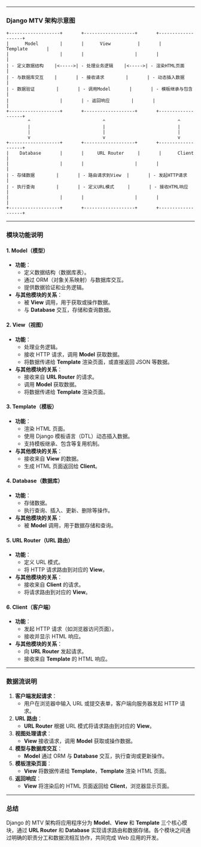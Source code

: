 
---

### **Django MTV 架构示意图**
```
+-------------------+       +-------------------+       +-------------------+
|      Model        |       |      View          |       |     Template       |
|                   |       |                   |       |                   |
| - 定义数据结构    |<----->| - 处理业务逻辑    |<----->| - 渲染HTML页面    |
| - 与数据库交互    |       | - 接收请求        |       | - 动态插入数据    |
| - 数据验证        |       | - 调用Model       |       | - 模板继承与包含  |
|                   |       | - 返回响应        |       |                   |
+-------------------+       +-------------------+       +-------------------+
        ^                           ^                           ^
        |                           |                           |
        |                           |                           |
        v                           v                           v
+-------------------+       +-------------------+       +-------------------+
|    Database       |       |     URL Router     |       |      Client        |
|                   |       |                   |       |                   |
| - 存储数据        |       | - 路由请求到View  |       | - 发起HTTP请求    |
| - 执行查询        |       | - 定义URL模式     |       | - 接收HTML响应    |
|                   |       |                   |       |                   |
+-------------------+       +-------------------+       +-------------------+
```

---

### **模块功能说明**

#### 1. **Model（模型）**
- **功能**：
  - 定义数据结构（数据库表）。
  - 通过 ORM（对象关系映射）与数据库交互。
  - 提供数据验证和业务逻辑。
- **与其他模块的关系**：
  - 被 **View** 调用，用于获取或操作数据。
  - 与 **Database** 交互，存储和查询数据。

#### 2. **View（视图）**
- **功能**：
  - 处理业务逻辑。
  - 接收 HTTP 请求，调用 **Model** 获取数据。
  - 将数据传递给 **Template** 渲染页面，或直接返回 JSON 等数据。
- **与其他模块的关系**：
  - 接收来自 **URL Router** 的请求。
  - 调用 **Model** 获取数据。
  - 将数据传递给 **Template** 渲染页面。

#### 3. **Template（模板）**
- **功能**：
  - 渲染 HTML 页面。
  - 使用 Django 模板语言（DTL）动态插入数据。
  - 支持模板继承、包含等复用机制。
- **与其他模块的关系**：
  - 接收来自 **View** 的数据。
  - 生成 HTML 页面返回给 **Client**。

#### 4. **Database（数据库）**
- **功能**：
  - 存储数据。
  - 执行查询、插入、更新、删除等操作。
- **与其他模块的关系**：
  - 被 **Model** 调用，用于数据存储和查询。

#### 5. **URL Router（URL 路由）**
- **功能**：
  - 定义 URL 模式。
  - 将 HTTP 请求路由到对应的 **View**。
- **与其他模块的关系**：
  - 接收来自 **Client** 的请求。
  - 将请求路由到对应的 **View**。

#### 6. **Client（客户端）**
- **功能**：
  - 发起 HTTP 请求（如浏览器访问页面）。
  - 接收并显示 HTML 响应。
- **与其他模块的关系**：
  - 向 **URL Router** 发起请求。
  - 接收来自 **Template** 的 HTML 响应。

---

### **数据流说明**
1. **客户端发起请求**：
   - 用户在浏览器中输入 URL 或提交表单，客户端向服务器发起 HTTP 请求。
2. **URL 路由**：
   - **URL Router** 根据 URL 模式将请求路由到对应的 **View**。
3. **视图处理请求**：
   - **View** 接收请求，调用 **Model** 获取或操作数据。
4. **模型与数据库交互**：
   - **Model** 通过 ORM 与 **Database** 交互，执行查询或更新操作。
5. **模板渲染页面**：
   - **View** 将数据传递给 **Template**，**Template** 渲染 HTML 页面。
6. **返回响应**：
   - **View** 将渲染后的 HTML 页面返回给 **Client**，浏览器显示页面。

---

### **总结**
Django 的 MTV 架构将应用程序分为 **Model**、**View** 和 **Template** 三个核心模块，通过 **URL Router** 和 **Database** 实现请求路由和数据存储。各个模块之间通过明确的职责分工和数据流相互协作，共同完成 Web 应用的开发。